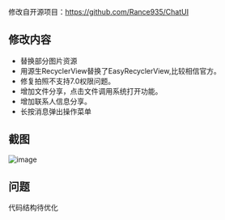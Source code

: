 修改自开源项目：https://github.com/Rance935/ChatUI 

## 修改内容
+ 替换部分图片资源
+ 用源生RecyclerView替换了EasyRecyclerView,比较相信官方。
+ 修复拍照不支持7.0权限问题。
+ 增加文件分享，点击文件调用系统打开功能。
+ 增加联系人信息分享。
+ 长按消息弹出操作菜单

## 截图
![image](https://github.com/stridercheng/chatui/raw/master/images/preview.png)

## 问题
代码结构待优化

